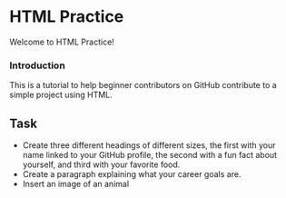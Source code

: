 # HTML Practice

Welcome to HTML Practice!

### Introduction

This is a tutorial to help beginner contributors on GitHub contribute to a simple project using HTML.

## Task

- Create three different headings of different sizes, the first with your name linked to your GitHub profile, the second with a fun fact about yourself, and third with your favorite food.
- Create a paragraph explaining what your career goals are.
- Insert an image of an animal
